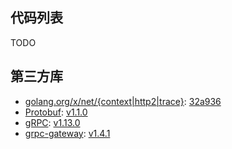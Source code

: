 ## 代码列表

TODO

## 第三方库

- [golang.org/x/net/{context|http2|trace}](https://github.com/golang/net): [32a936](https://github.com/golang/net/tree/32a936f46389aa10549d60bd7833e54b01685d09)
- [Protobuf](https://github.com/golang/protobuf): [v1.1.0](https://github.com/golang/protobuf/releases/tag/v1.1.0)
- [gRPC](https://github.com/grpc/grpc-go): [v1.13.0](https://github.com/grpc/grpc-go/releases/tag/v1.13.0)
- [grpc-gateway](https://github.com/grpc-ecosystem/grpc-gateway): [v1.4.1](https://github.com/grpc-ecosystem/grpc-gateway/releases/tag/v1.4.1)

